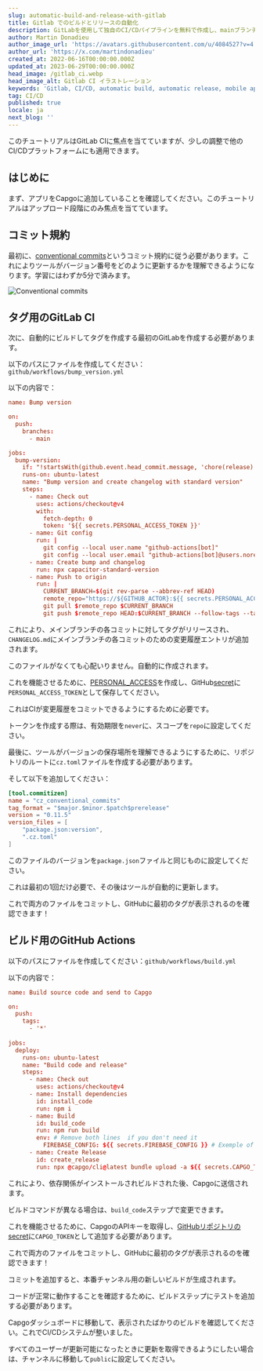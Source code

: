 ```yaml
---
slug: automatic-build-and-release-with-gitlab
title: Gitlab でのビルドとリリースの自動化
description: GitLabを使用して独自のCI/CDパイプラインを無料で作成し、mainブランチにプッシュするたびにアプリをデプロイしましょう。
author: Martin Donadieu
author_image_url: 'https://avatars.githubusercontent.com/u/4084527?v=4'
author_url: 'https://x.com/martindonadieu'
created_at: 2022-06-16T00:00:00.000Z
updated_at: 2023-06-29T00:00:00.000Z
head_image: /gitlab_ci.webp
head_image_alt: Gitlab CI イラストレーション
keywords: 'Gitlab, CI/CD, automatic build, automatic release, mobile app updates'
tag: CI/CD
published: true
locale: ja
next_blog: ''
---
```


このチュートリアルはGitLab CIに焦点を当てていますが、少しの調整で他のCI/CDプラットフォームにも適用できます。

## はじめに

まず、アプリをCapgoに追加していることを確認してください。このチュートリアルはアップロード段階にのみ焦点を当てています。

## コミット規約

最初に、[conventional commits](https://www.conventionalcommits.org/en/v1.0.0/)というコミット規約に従う必要があります。これによりツールがバージョン番号をどのように更新するかを理解できるようになります。学習にはわずか5分で済みます。

![Conventional commits](/conventional_commits.webp)

## タグ用のGitLab CI

次に、自動的にビルドしてタグを作成する最初のGitLabを作成する必要があります。

以下のパスにファイルを作成してください：`github/workflows/bump_version.yml`

以下の内容で：

```toml
name: Bump version

on:
  push:
    branches:
      - main

jobs:
  bump-version:
    if: "!startsWith(github.event.head_commit.message, 'chore(release):')"
    runs-on: ubuntu-latest
    name: "Bump version and create changelog with standard version"
    steps:
      - name: Check out
        uses: actions/checkout@v4
        with:
          fetch-depth: 0
          token: '${{ secrets.PERSONAL_ACCESS_TOKEN }}'
      - name: Git config
        run: |
          git config --local user.name "github-actions[bot]"
          git config --local user.email "github-actions[bot]@users.noreply.github.com"
      - name: Create bump and changelog
        run: npx capacitor-standard-version
      - name: Push to origin
        run: |
          CURRENT_BRANCH=$(git rev-parse --abbrev-ref HEAD)
          remote_repo="https://${GITHUB_ACTOR}:${{ secrets.PERSONAL_ACCESS_TOKEN }}@github.com/${GITHUB_REPOSITORY}.git"
          git pull $remote_repo $CURRENT_BRANCH
          git push $remote_repo HEAD:$CURRENT_BRANCH --follow-tags --tags
```

これにより、メインブランチの各コミットに対してタグがリリースされ、`CHANGELOG.md`にメインブランチの各コミットのための変更履歴エントリが追加されます。

このファイルがなくても心配いりません。自動的に作成されます。

これを機能させるために、[PERSONAL_ACCESS](https://docs.github.com/en/authentication/keeping-your-account-and-data-secure/creating-a-personal-access-token/)を作成し、GitHub[secret](https://docs.github.com/en/actions/security-guides/encrypted-secrets "GitHub secrets")に`PERSONAL_ACCESS_TOKEN`として保存してください。

これはCIが変更履歴をコミットできるようにするために必要です。

トークンを作成する際は、有効期限を`never`に、スコープを`repo`に設定してください。

最後に、ツールがバージョンの保存場所を理解できるようにするために、リポジトリのルートに`cz.toml`ファイルを作成する必要があります。

そして以下を追加してください：

```toml
[tool.commitizen]
name = "cz_conventional_commits"
tag_format = "$major.$minor.$patch$prerelease"
version = "0.11.5"
version_files = [
    "package.json:version",
    ".cz.toml"
]
```

このファイルのバージョンを`package.json`ファイルと同じものに設定してください。

これは最初の1回だけ必要で、その後はツールが自動的に更新します。

これで両方のファイルをコミットし、GitHubに最初のタグが表示されるのを確認できます！

## ビルド用のGitHub Actions

以下のパスにファイルを作成してください：`github/workflows/build.yml`

以下の内容で：

```toml
name: Build source code and send to Capgo

on:
  push:
    tags:
      - '*'
      
jobs:
  deploy:
    runs-on: ubuntu-latest
    name: "Build code and release"
    steps:
      - name: Check out
        uses: actions/checkout@v4
      - name: Install dependencies
        id: install_code
        run: npm i
      - name: Build
        id: build_code
        run: npm run build
        env: # Remove both lines  if you don't need it
          FIREBASE_CONFIG: ${{ secrets.FIREBASE_CONFIG }} # Exemple of env var coming from a secret
      - name: Create Release
        id: create_release
        run: npx @capgo/cli@latest bundle upload -a ${{ secrets.CAPGO_TOKEN }} -c production
```

これにより、依存関係がインストールされビルドされた後、Capgoに送信されます。

ビルドコマンドが異なる場合は、`build_code`ステップで変更できます。

これを機能させるために、CapgoのAPIキーを取得し、[GitHubリポジトリのsecret](https://docs.github.com/en/actions/security-guides/encrypted-secrets/)に`CAPGO_TOKEN`として追加する必要があります。

これで両方のファイルをコミットし、GitHubに最初のタグが表示されるのを確認できます！

コミットを追加すると、本番チャンネル用の新しいビルドが生成されます。

コードが正常に動作することを確認するために、ビルドステップにテストを追加する必要があります。

Capgoダッシュボードに移動して、表示されたばかりのビルドを確認してください。これでCI/CDシステムが整いました。

すべてのユーザーが更新可能になったときに更新を取得できるようにしたい場合は、チャンネルに移動して`public`に設定してください。